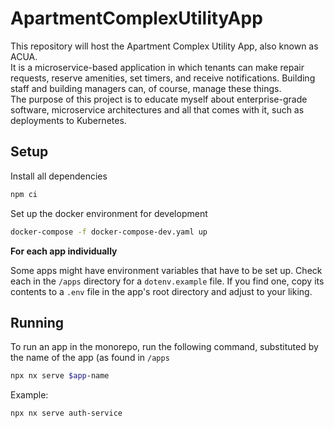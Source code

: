 # ApartmentComplexUtilityApp

This repository will host the Apartment Complex Utility App, also known as ACUA.  
It is a microservice-based application in which tenants can make repair requests, reserve amenities, set timers, and receive notifications. Building staff and building managers can, of course, manage these things.  
The purpose of this project is to educate myself about enterprise-grade software, microservice architectures and all that comes with it, such as deployments to Kubernetes.

## Setup

Install all dependencies
```sh
npm ci
```

Set up the docker environment for development
```sh
docker-compose -f docker-compose-dev.yaml up
```

**For each app individually**

Some apps might have environment variables that have to be set up. Check each in the `/apps` directory for a `dotenv.example` file. If you find one, copy its contents to a `.env` file in the app's root directory and adjust to your liking.

## Running

To run an app in the monorepo, run the following command, substituted by the name of the app (as found in `/apps`

```sh
npx nx serve $app-name
```
Example:

```sh
npx nx serve auth-service
```
